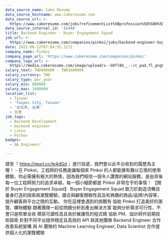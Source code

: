 ```yaml
---
data_source_name: Cake Resume
data_source_hostname: www.cakeresume.com
data_source_url: >-
  https://www.cakeresume.com/jobs?refinementList%5Bprofession%5D%5B0%5D=engineering_qa-engineer&refinementList%5Bsalary_currency%5D=TWD&range%5Bsalary_range%5D%5Bmin%5D=800096
data_source_internal_id: '42448'
title: Backend Engineer - Buyer Engagement Squad
job_url: >-
  https://www.cakeresume.com/companies/pinkoi/jobs/backend-engineer-buyer-engagement-squad
date: 2022-06-22T07:04:55.317Z
company_name: Pinkoi
company_page_url: 'https://www.cakeresume.com/companies/pinkoi'
company_logo_url: >-
  https://media.cakeresume.com/image/upload/s--G97l8b__--/c_pad,fl_png8,h_200,w_200/v1611730048/lgsmicrahgjmtt8rntq2.png
salary_text: TWD800000 - TWD1600000
salary_currency: TWD
salary_type: per_year
salary_min: 800000
salary_max: 1600000
location_list:
  - Taiwan
  - 'Taipei City, Taiwan'
  - '台北市, 台灣'
  - 台灣
job_tags:
  - Backend Development
  - backend engineer
  - Linux
  - Python
badges:
  - QA Engineerr

---
```


請至『 https://reurl.cc/le4dGd 』進行投遞，我們會以此平台收到的履歷為主喔！ - 在 Pinkoi，工程師的任務是讓每個來 Pinkoi 的人都能擁有難以忘懷的使用體驗，你必需擁有極大的熱情，因為我們相信一個令人讚賞的網站服務，是由背後每一位工程師努力的追求卓越，每一個小細節都是 Pinkoi 非常在乎的事情！ 【關於 Buyer Engagement Squad】 Buyer Engagement Squad 致力於創造流暢且量身打造的探索與瀏覽體驗，媒合與顧客關聯性高及有興趣的商品/品牌/內容等，提升顧客與平台之間的互動。 你在這裡會遇到的挑戰有 協助 Pinkoi 打造美好的瀏覽、購物體驗 跟著團隊一起從問題分析到產出解決方案 能夠分析需求可行性，不會只是照單全收 撰寫可讀性高且易於維護性的程式碼 協助 PM、設計師作前期技術探索 針對不同平台提供穩定且高效的 API 與其他團隊 Backend Engineer 合作改善系統架構 與 AI 團隊的 Machine Learning Engineer, Data Scientist 合作提供個人化的瀏覽體驗